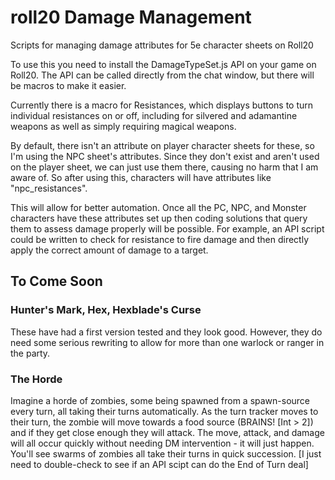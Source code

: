 # roll20 Damage Management
Scripts for managing damage attributes for 5e character sheets on Roll20

To use this you need to install the DamageTypeSet.js API on your game on Roll20. The API can be called directly from the chat window, but there will be macros to make it easier.

Currently there is a macro for Resistances, which displays buttons to turn individual resistances on or off, including for silvered and adamantine weapons as well as simply requiring magical weapons.

By default, there isn't an attribute on player character sheets for these, so I'm using the NPC sheet's attributes. Since they don't exist and aren't used on the player sheet, we can just use them there, causing no harm that I am aware of. So after using this, characters will have attributes like "npc_resistances".

This will allow for better automation. Once all the PC, NPC, and Monster characters have these attributes set up then coding solutions that query them to assess damage properly will be possible. For example, an API script could be written to check for resistance to fire damage and then directly apply the correct amount of damage to a target.

## To Come Soon
### Hunter's Mark, Hex, Hexblade's Curse
These have had a first version tested and they look good. However, they do need some serious rewriting to allow for more than one warlock or ranger in the party.

### The Horde
Imagine a horde of zombies, some being spawned from a spawn-source every turn, all taking their turns automatically. As the turn tracker moves to their turn, the zombie will move towards a food source (BRAINS! [Int > 2]) and if they get close enough they will attack. The move, attack, and damage will all occur quickly without needing DM intervention - it will just happen. You'll see swarms of zombies all take their turns in quick succession. [I just need to double-check to see if an API scipt can do the End of Turn deal]
